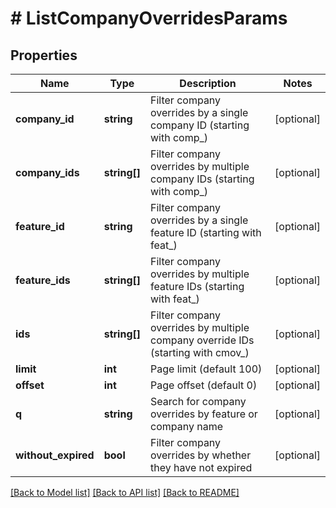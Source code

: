 # # ListCompanyOverridesParams

## Properties

Name | Type | Description | Notes
------------ | ------------- | ------------- | -------------
**company_id** | **string** | Filter company overrides by a single company ID (starting with comp_) | [optional]
**company_ids** | **string[]** | Filter company overrides by multiple company IDs (starting with comp_) | [optional]
**feature_id** | **string** | Filter company overrides by a single feature ID (starting with feat_) | [optional]
**feature_ids** | **string[]** | Filter company overrides by multiple feature IDs (starting with feat_) | [optional]
**ids** | **string[]** | Filter company overrides by multiple company override IDs (starting with cmov_) | [optional]
**limit** | **int** | Page limit (default 100) | [optional]
**offset** | **int** | Page offset (default 0) | [optional]
**q** | **string** | Search for company overrides by feature or company name | [optional]
**without_expired** | **bool** | Filter company overrides by whether they have not expired | [optional]

[[Back to Model list]](../../README.md#models) [[Back to API list]](../../README.md#endpoints) [[Back to README]](../../README.md)
